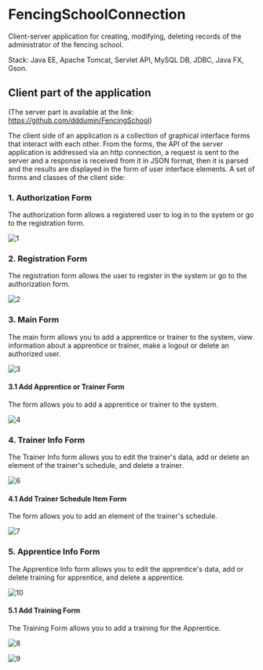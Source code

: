 # FencingSchoolConnection

Client-server application for creating, modifying, deleting records of the administrator of the fencing school.

Stack: Java EE, Apache Tomcat, Servlet API, MySQL DB, JDBC, Java FX, Gson.

## Client part of the application

(The server part is available at the link: https://github.com/dddumin/FencingSchool)

The client side of an application is a collection of graphical interface forms that interact with each other. From the forms, the API of the server application is addressed via an http connection, a request is sent to the server and a response is received from it in JSON format, then it is parsed and the results are displayed in the form of user interface elements. A set of forms and classes of the client side:

### 1. Authorization Form

The authorization form allows a registered user to log in to the system or go to the registration form.

![1](https://user-images.githubusercontent.com/79397536/121051530-34e5f280-c7c2-11eb-9cda-719aed85d298.PNG)

### 2. Registration Form

The registration form allows the user to register in the system or go to the authorization form.

![2](https://user-images.githubusercontent.com/79397536/121051536-357e8900-c7c2-11eb-99cc-c95b528e0a8f.PNG)

### 3. Main Form

The main form allows you to add a apprentice or trainer to the system, view information about a apprentice or trainer, make a logout or delete an authorized user.

![3](https://user-images.githubusercontent.com/79397536/121051540-36171f80-c7c2-11eb-9ac8-2c570e32d66f.PNG)

#### 3.1 Add Apprentice or Trainer Form

The form allows you to add a apprentice or trainer to the system.

![4](https://user-images.githubusercontent.com/79397536/121051543-36171f80-c7c2-11eb-9acb-0b28503aa619.PNG)

### 4. Trainer Info Form

The Trainer Info form allows you to edit the trainer's data, add or delete an element of the trainer's schedule, and delete a trainer.

![6](https://user-images.githubusercontent.com/79397536/121051548-36afb600-c7c2-11eb-82b1-9f18a3d86c8f.PNG)

#### 4.1 Add Trainer Schedule Item Form

The form allows you to add an element of the trainer's schedule.

![7](https://user-images.githubusercontent.com/79397536/121051550-37484c80-c7c2-11eb-840f-0de9a554f4ee.PNG)

### 5. Apprentice Info Form

The Apprentice Info form allows you to edit the apprentice's data, add or delete training for apprentice, and delete a apprentice.

![10](https://user-images.githubusercontent.com/79397536/121051558-37e0e300-c7c2-11eb-98c4-da7fe76c0535.PNG)

#### 5.1 Add Training Form

The Training Form allows you to add a training for the Apprentice.

![8](https://user-images.githubusercontent.com/79397536/121051553-37484c80-c7c2-11eb-81cb-2edd85b54dcd.PNG)

![9](https://user-images.githubusercontent.com/79397536/121051555-37484c80-c7c2-11eb-9dae-fc95856a20ca.PNG)

